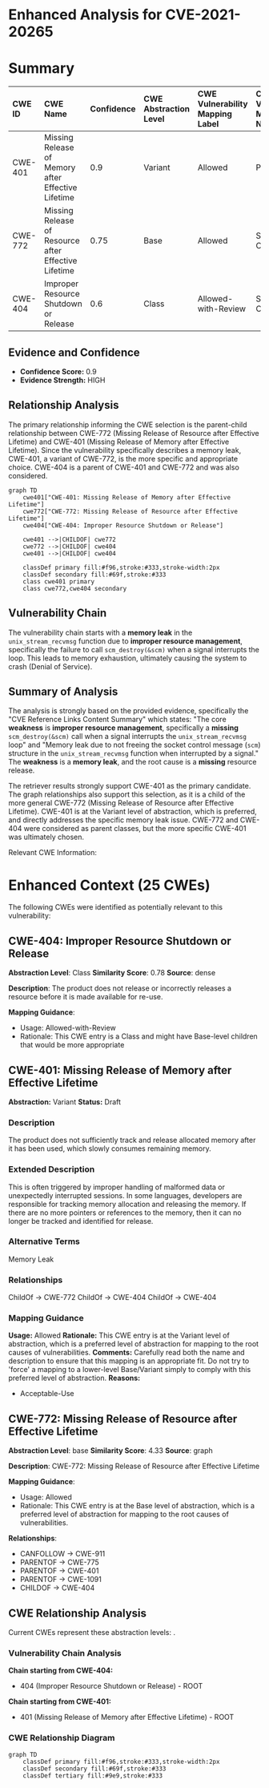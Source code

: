 # Enhanced Analysis for CVE-2021-20265

# Summary
| CWE ID  | CWE Name                                                        | Confidence | CWE Abstraction Level | CWE Vulnerability Mapping Label | CWE-Vulnerability Mapping Notes |
| :-------- | :-------------------------------------------------------------- | :--------- | :-------------------- | :------------------------------ | :------------------------------ |
| CWE-401 | Missing Release of Memory after Effective Lifetime             | 0.9        | Variant               | Allowed                       | Primary CWE                    |
| CWE-772 | Missing Release of Resource after Effective Lifetime             | 0.75       | Base                 | Allowed                       | Secondary CWE                    |
| CWE-404 | Improper Resource Shutdown or Release             | 0.6        | Class                 | Allowed-with-Review                       | Secondary CWE                    |

## Evidence and Confidence

*   **Confidence Score:** 0.9
*   **Evidence Strength:** HIGH

## Relationship Analysis
The primary relationship informing the CWE selection is the parent-child relationship between CWE-772 (Missing Release of Resource after Effective Lifetime) and CWE-401 (Missing Release of Memory after Effective Lifetime). Since the vulnerability specifically describes a memory leak, CWE-401, a variant of CWE-772, is the more specific and appropriate choice. CWE-404 is a parent of CWE-401 and CWE-772 and was also considered.

```mermaid
graph TD
    cwe401["CWE-401: Missing Release of Memory after Effective Lifetime"]
    cwe772["CWE-772: Missing Release of Resource after Effective Lifetime"]
    cwe404["CWE-404: Improper Resource Shutdown or Release"]
    
    cwe401 -->|CHILDOF| cwe772
    cwe772 -->|CHILDOF| cwe404
    cwe401 -->|CHILDOF| cwe404
    
    classDef primary fill:#f96,stroke:#333,stroke-width:2px
    classDef secondary fill:#69f,stroke:#333
    class cwe401 primary
    class cwe772,cwe404 secondary
```

## Vulnerability Chain
The vulnerability chain starts with a **memory leak** in the `unix_stream_recvmsg` function due to **improper resource management**, specifically the failure to call `scm_destroy(&scm)` when a signal interrupts the loop. This leads to memory exhaustion, ultimately causing the system to crash (Denial of Service).

## Summary of Analysis
The analysis is strongly based on the provided evidence, specifically the "CVE Reference Links Content Summary" which states: "The core **weakness** is **improper resource management**, specifically a **missing** `scm_destroy(&scm)` call when a signal interrupts the `unix_stream_recvmsg` loop" and "Memory leak due to not freeing the socket control message (`scm`) structure in the `unix_stream_recvmsg` function when interrupted by a signal." The **weakness** is a **memory leak**, and the root cause is a **missing** resource release.

The retriever results strongly support CWE-401 as the primary candidate. The graph relationships also support this selection, as it is a child of the more general CWE-772 (Missing Release of Resource after Effective Lifetime). CWE-401 is at the Variant level of abstraction, which is preferred, and directly addresses the specific memory leak issue. CWE-772 and CWE-404 were considered as parent classes, but the more specific CWE-401 was ultimately chosen.

Relevant CWE Information:

# Enhanced Context (25 CWEs)
The following CWEs were identified as potentially relevant to this vulnerability:

## CWE-404: Improper Resource Shutdown or Release
**Abstraction Level**: Class
**Similarity Score**: 0.78
**Source**: dense

**Description**:
The product does not release or incorrectly releases a resource before it is made available for re-use.

**Mapping Guidance**:
- Usage: Allowed-with-Review
- Rationale: This CWE entry is a Class and might have Base-level children that would be more appropriate

## CWE-401: Missing Release of Memory after Effective Lifetime
**Abstraction:** Variant
**Status:** Draft

### Description
The product does not sufficiently track and release allocated memory after it has been used, which slowly consumes remaining memory.

### Extended Description
This is often triggered by improper handling of malformed data or unexpectedly interrupted sessions. In some languages, developers are responsible for tracking memory allocation and releasing the memory. If there are no more pointers or references to the memory, then it can no longer be tracked and identified for release.

### Alternative Terms
Memory Leak

### Relationships
ChildOf -> CWE-772
ChildOf -> CWE-404
ChildOf -> CWE-404

### Mapping Guidance
**Usage:** Allowed
**Rationale:** This CWE entry is at the Variant level of abstraction, which is a preferred level of abstraction for mapping to the root causes of vulnerabilities.
**Comments:** Carefully read both the name and description to ensure that this mapping is an appropriate fit. Do not try to 'force' a mapping to a lower-level Base/Variant simply to comply with this preferred level of abstraction.
**Reasons:**
- Acceptable-Use

## CWE-772: Missing Release of Resource after Effective Lifetime
**Abstraction Level**: base
**Similarity Score**: 4.33
**Source**: graph

**Description**:
CWE-772: Missing Release of Resource after Effective Lifetime

**Mapping Guidance**:
- Usage: Allowed
- Rationale: This CWE entry is at the Base level of abstraction, which is a preferred level of abstraction for mapping to the root causes of vulnerabilities.

**Relationships**:
- CANFOLLOW -> CWE-911
- PARENTOF -> CWE-775
- PARENTOF -> CWE-401
- PARENTOF -> CWE-1091
- CHILDOF -> CWE-404


## CWE Relationship Analysis

Current CWEs represent these abstraction levels: .


### Vulnerability Chain Analysis

**Chain starting from CWE-404:**
- 404 (Improper Resource Shutdown or Release) - ROOT


**Chain starting from CWE-401:**
- 401 (Missing Release of Memory after Effective Lifetime) - ROOT



### CWE Relationship Diagram

```mermaid
graph TD
    classDef primary fill:#f96,stroke:#333,stroke-width:2px
    classDef secondary fill:#69f,stroke:#333
    classDef tertiary fill:#9e9,stroke:#333
```